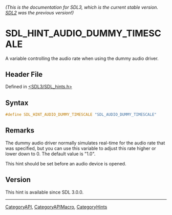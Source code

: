 ###### (This is the documentation for SDL3, which is the current stable version. [SDL2](https://wiki.libsdl.org/SDL2/) was the previous version!)
# SDL_HINT_AUDIO_DUMMY_TIMESCALE

A variable controlling the audio rate when using the dummy audio driver.

## Header File

Defined in [<SDL3/SDL_hints.h>](https://github.com/libsdl-org/SDL/blob/main/include/SDL3/SDL_hints.h)

## Syntax

```c
#define SDL_HINT_AUDIO_DUMMY_TIMESCALE "SDL_AUDIO_DUMMY_TIMESCALE"
```

## Remarks

The dummy audio driver normally simulates real-time for the audio rate that
was specified, but you can use this variable to adjust this rate higher or
lower down to 0. The default value is "1.0".

This hint should be set before an audio device is opened.

## Version

This hint is available since SDL 3.0.0.

----
[CategoryAPI](CategoryAPI), [CategoryAPIMacro](CategoryAPIMacro), [CategoryHints](CategoryHints)

